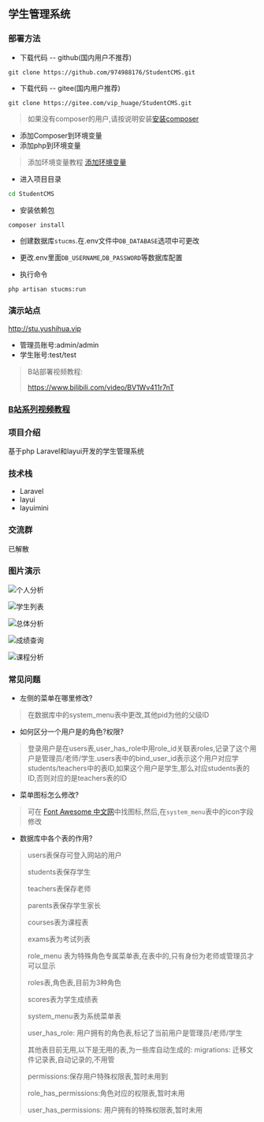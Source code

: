 ## 学生管理系统
### 部署方法

- 下载代码 -- github(国内用户不推荐)
```
git clone https://github.com/974988176/StudentCMS.git
```


- 下载代码 -- gitee(国内用户推荐)
```
git clone https://gitee.com/vip_huage/StudentCMS.git
```

> 如果没有composer的用户,请按说明安装[安装composer](https://www.php.cn/tool/composer/427612.html)

- 添加Composer到环境变量
- 添加php到环境变量

> 添加环境变量教程 [添加环境变量](https://jingyan.baidu.com/article/47a29f24610740c0142399ea.html)

- 进入项目目录
```cmd
cd StudentCMS
```

- 安装依赖包
```
composer install
```


- 创建数据库`stucms`.在.env文件中`DB_DATABASE`选项中可更改

- 更改.env里面`DB_USERNAME`,`DB_PASSWORD`等数据库配置

- 执行命令
```cmd
php artisan stucms:run
```


### 演示站点
http://stu.yushihua.vip

- 管理员账号:admin/admin
- 学生账号:test/test

>
> B站部署视频教程:
>
> https://www.bilibili.com/video/BV1Wv411r7nT
>

### [B站系列视频教程](https://space.bilibili.com/260594621/video)

### 项目介绍
基于php Laravel和layui开发的学生管理系统

### 技术栈
- Laravel
- layui
- layuimini

### 交流群
已解散

### 图片演示

![个人分析](https://github.com/974988176/StudentCMS/blob/master/screenshots/%E4%B8%AA%E4%BA%BA%E5%88%86%E6%9E%90.jpg?raw=true)


![学生列表](https://github.com/974988176/StudentCMS/blob/master/screenshots/%E5%AD%A6%E7%94%9F%E5%88%97%E8%A1%A8.jpg?raw=true)


![总体分析](https://github.com/974988176/StudentCMS/blob/master/screenshots/%E6%80%BB%E4%BD%93%E5%88%86%E6%9E%90.jpg?raw=true)


![成绩查询](https://github.com/974988176/StudentCMS/blob/master/screenshots/%E6%88%90%E7%BB%A9%E6%9F%A5%E8%AF%A2.jpg?raw=true)


![课程分析](https://github.com/974988176/StudentCMS/blob/master/screenshots/%E8%AF%BE%E7%A8%8B%E5%88%86%E6%9E%90.jpg?raw=true)


### 常见问题

- 左侧的菜单在哪里修改?
> 在数据库中的system_menu表中更改,其他pid为他的父级ID
>

- 如何区分一个用户是的角色?权限?
> 登录用户是在users表,user_has_role中用role_id关联表roles,记录了这个用户是管理员/老师/学生.users表中的bind_user_id表示这个用户对应学students/teachers中的表ID,如果这个用户是学生,那么对应students表的ID,否则对应的是teachers表的ID

- 菜单图标怎么修改?
> 可在 [Font Awesome 中文网](http://www.fontawesome.com.cn/faicons/)中找图标,然后,在`system_menu`表中的icon字段修改
>

- 数据库中各个表的作用?

> users表保存可登入网站的用户
>
> students表保存学生
>
> teachers表保存老师
>
> parents表保存学生家长
>
> courses表为课程表
>
> exams表为考试列表
>
> role_menu 表为特殊角色专属菜单表,在表中的,只有身份为老师或管理员才可以显示
>
> roles表,角色表,目前为3种角色
>
> scores表为学生成绩表
>
> system_menu表为系统菜单表
>
> user_has_role: 用户拥有的角色表,标记了当前用户是管理员/老师/学生
>
> 其他表目前无用,以下是无用的表,为一些库自动生成的:
> migrations: 迁移文件记录表,自动记录的,不用管
>
> permissions:保存用户特殊权限表,暂时未用到
>
> role_has_permissions:角色对应的权限表,暂时未用
>
> user_has_permissions: 用户拥有的特殊权限表,暂时未用

